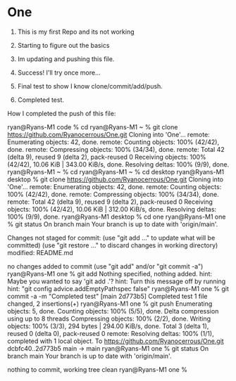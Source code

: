 # One

1. This is my first Repo and its not working

2. Starting to figure out the basics

3. Im updating and pushing this file. 

4. Success! I'll try once more... 

5. Final test to show I know clone/commit/add/push.

6. Completed test.


How I completed the push of this file:

ryan@Ryans-M1 code % cd
ryan@Ryans-M1 ~ % git clone https://github.com/Ryanocerrous/One.git
Cloning into 'One'...
remote: Enumerating objects: 42, done.
remote: Counting objects: 100% (42/42), done.
remote: Compressing objects: 100% (34/34), done.
remote: Total 42 (delta 9), reused 9 (delta 2), pack-reused 0
Receiving objects: 100% (42/42), 10.06 KiB | 343.00 KiB/s, done.
Resolving deltas: 100% (9/9), done.
ryan@Ryans-M1 ~ % cd
ryan@Ryans-M1 ~ % cd desktop
ryan@Ryans-M1 desktop % git clone https://github.com/Ryanocerrous/One.git
Cloning into 'One'...
remote: Enumerating objects: 42, done.
remote: Counting objects: 100% (42/42), done.
remote: Compressing objects: 100% (34/34), done.
remote: Total 42 (delta 9), reused 9 (delta 2), pack-reused 0
Receiving objects: 100% (42/42), 10.06 KiB | 312.00 KiB/s, done.
Resolving deltas: 100% (9/9), done.
ryan@Ryans-M1 desktop % cd one
ryan@Ryans-M1 one % git status
On branch main
Your branch is up to date with 'origin/main'.

Changes not staged for commit:
  (use "git add <file>..." to update what will be committed)
  (use "git restore <file>..." to discard changes in working directory)
	modified:   README.md

no changes added to commit (use "git add" and/or "git commit -a")
ryan@Ryans-M1 one % git add
Nothing specified, nothing added.
hint: Maybe you wanted to say 'git add .'?
hint: Turn this message off by running
hint: "git config advice.addEmptyPathspec false"
ryan@Ryans-M1 one % git commit -a -m "Completed test"
[main 2d773b5] Completed test
 1 file changed, 2 insertions(+)
ryan@Ryans-M1 one % git push
Enumerating objects: 5, done.
Counting objects: 100% (5/5), done.
Delta compression using up to 8 threads
Compressing objects: 100% (2/2), done.
Writing objects: 100% (3/3), 294 bytes | 294.00 KiB/s, done.
Total 3 (delta 1), reused 0 (delta 0), pack-reused 0
remote: Resolving deltas: 100% (1/1), completed with 1 local object.
To https://github.com/Ryanocerrous/One.git
   dcbfc40..2d773b5  main -> main
ryan@Ryans-M1 one % git status
On branch main
Your branch is up to date with 'origin/main'.

nothing to commit, working tree clean
ryan@Ryans-M1 one % 
